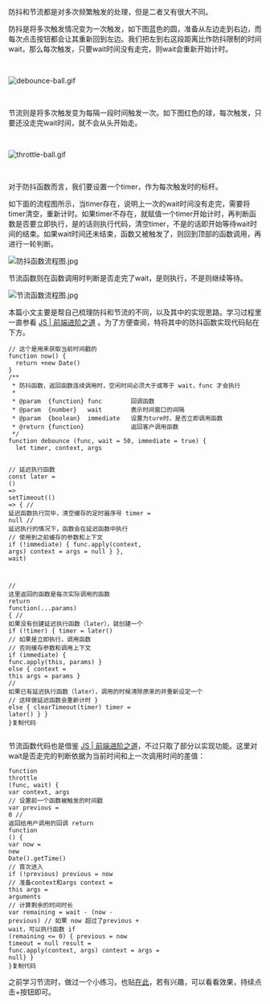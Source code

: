 <div data-v-f936ee78="" data-id="5e81d02351882573c2190ad6" itemprop="articleBody" class="article-content"><p>防抖和节流都是对多次频繁触发的处理，但是二者又有很大不同。</p><p>防抖是将多次触发情况变为一次触发，如下图蓝色的圆，准备从左边走到右边，而每次点击按钮都会让其重新回到左边。我们把左到右这段距离比作防抖限制的时间wait，那么每次触发，只要wait时间没有走完，则wait会重新开始计时。</p><p><br></p><p><img title="debounce-ball.gif" alt="debounce-ball.gif" class="lazyload inited loaded" data-src="https://user-gold-cdn.xitu.io/2020/3/30/1712b12ef357e4d0?imageslim" data-width="587" data-height="70" src="https://user-gold-cdn.xitu.io/2020/3/30/1712b12ef357e4d0?imageslim"><br></p><p><br></p><p>节流则是将多次触发变为每隔一段时间触发一次。如下图红色的球，每次触发，只要还没走完wait时间，就不会从头开始走。</p><p><br></p><p><img title="throttle-ball.gif" alt="throttle-ball.gif" class="lazyload inited loaded" data-src="https://user-gold-cdn.xitu.io/2020/3/30/1712b12ef4799e1b?imageslim" data-width="571" data-height="61" src="https://user-gold-cdn.xitu.io/2020/3/30/1712b12ef4799e1b?imageslim"></p><p><br></p><p>对于防抖函数而言，我们要设置一个timer，作为每次触发时的标杆。</p><p>如下面的流程图所示，当timer存在，说明上一次的wait时间没有走完，需要将timer清空，重新计时。如果timer不存在，就赋值一个timer开始计时，再判断函数是否要立即执行，是的话则执行代码，清空timer，不是的话即开始等待wait时间的结束。如果wait时间还未结束，函数又被触发了，则回到顶部的函数调用，再进行一轮判断。</p><p><img title="防抖函数流程图.jpg" alt="防抖函数流程图.jpg" class="lazyload inited loaded" data-src="https://user-gold-cdn.xitu.io/2020/3/30/1712b12ef48b8c03?imageView2/0/w/1280/h/960/format/webp/ignore-error/1" data-width="692" data-height="900" src="https://user-gold-cdn.xitu.io/2020/3/30/1712b12ef48b8c03?imageView2/0/w/1280/h/960/format/webp/ignore-error/1"></p><p>节流函数则在函数调用时判断是否走完了wait，是则执行，不是则继续等待。</p><p><img title="节流函数流程图.jpg" alt="节流函数流程图.jpg" class="lazyload inited loaded" data-src="https://user-gold-cdn.xitu.io/2020/3/30/1712b12ef5a8255d?imageView2/0/w/1280/h/960/format/webp/ignore-error/1" data-width="610" data-height="471" src="https://user-gold-cdn.xitu.io/2020/3/30/1712b12ef5a8255d?imageView2/0/w/1280/h/960/format/webp/ignore-error/1"></p><p>本篇小文主要是帮自己梳理防抖和节流的不同，以及其中的实现思路。学习过程里一直参看 <a href="https://yuchengkai.cn/docs/frontend/#%E9%98%B2%E6%8A%96" target="_blank" rel="nofollow noopener noreferrer">JS | 前端进阶之道</a> 。为了方便查阅，特将其中的防抖函数实现代码贴在下方。</p><div><div><div><pre code-lang="javascript" class="hljs javascript"><code class="hljs javascript copyable" lang="javascript"><span class="hljs-comment">// 这个是用来获取当前时间戳的</span>
<span class="hljs-function"><span class="hljs-keyword">function</span> <span class="hljs-title">now</span>(<span class="hljs-params"></span>) </span>{
  <span class="hljs-keyword">return</span> +<span class="hljs-keyword">new</span> <span class="hljs-built_in">Date</span>()
}
<span class="hljs-comment">/**
 * 防抖函数，返回函数连续调用时，空闲时间必须大于或等于 wait，func 才会执行
 *
 * @param  {function} func        回调函数
 * @param  {number}   wait        表示时间窗口的间隔
 * @param  {boolean}  immediate   设置为ture时，是否立即调用函数
 * @return {function}             返回客户调用函数
 */</span>
<span class="hljs-function"><span class="hljs-keyword">function</span> <span class="hljs-title">debounce</span> (<span class="hljs-params">func, wait = <span class="hljs-number">50</span>, immediate = true</span>) </span>{
  <span class="hljs-keyword">let</span> timer, context, args

  <span class="hljs-comment">// 延迟执行函数</span>
  <span class="hljs-keyword">const</span> later = <span class="hljs-function"><span class="hljs-params">()</span> =&gt;</span> setTimeout(<span class="hljs-function"><span class="hljs-params">()</span> =&gt;</span> {
    <span class="hljs-comment">// 延迟函数执行完毕，清空缓存的定时器序号</span>
    timer = <span class="hljs-literal">null</span>
    <span class="hljs-comment">// 延迟执行的情况下，函数会在延迟函数中执行</span>
    <span class="hljs-comment">// 使用到之前缓存的参数和上下文</span>
    <span class="hljs-keyword">if</span> (!immediate) {
      func.apply(context, args)
      context = args = <span class="hljs-literal">null</span>
    }
  }, wait)

  <span class="hljs-comment">// 这里返回的函数是每次实际调用的函数</span>
  <span class="hljs-keyword">return</span> <span class="hljs-function"><span class="hljs-keyword">function</span>(<span class="hljs-params">...params</span>) </span>{
    <span class="hljs-comment">// 如果没有创建延迟执行函数（later），就创建一个</span>
    <span class="hljs-keyword">if</span> (!timer) {
      timer = later()
      <span class="hljs-comment">// 如果是立即执行，调用函数</span>
      <span class="hljs-comment">// 否则缓存参数和调用上下文</span>
      <span class="hljs-keyword">if</span> (immediate) {
        func.apply(<span class="hljs-keyword">this</span>, params)
      } <span class="hljs-keyword">else</span> {
        context = <span class="hljs-keyword">this</span>
        args = params
      }
    <span class="hljs-comment">// 如果已有延迟执行函数（later），调用的时候清除原来的并重新设定一个</span>
    <span class="hljs-comment">// 这样做延迟函数会重新计时</span>
    } <span class="hljs-keyword">else</span> {
      clearTimeout(timer)
      timer = later()
    }
  }
}<span class="copy-code-btn">复制代码</span></code></pre></div></div></div><p>节流函数代码也是借鉴 <a href="https://yuchengkai.cn/docs/frontend/#%E8%8A%82%E6%B5%81" target="_blank" rel="nofollow noopener noreferrer">JS | 前端进阶之道</a>，不过只取了部分以实现功能。这里对wait是否走完的判断依据为当前时间和上一次调用时间的差值：</p><div><div><div><pre code-lang="javascript" class="hljs javascript"><code class="hljs javascript copyable" lang="javascript"><span class="hljs-function"><span class="hljs-keyword">function</span> <span class="hljs-title">throttle</span> (<span class="hljs-params">func, wait</span>) </span>{
  <span class="hljs-keyword">var</span> context, args
  <span class="hljs-comment">// 设置前一个函数被触发的时间戳</span>
  <span class="hljs-keyword">var</span> previous = <span class="hljs-number">0</span>
  <span class="hljs-comment">// 返回给用户调用的回调</span>
  <span class="hljs-keyword">return</span> <span class="hljs-function"><span class="hljs-keyword">function</span> (<span class="hljs-params"></span>) </span>{
    <span class="hljs-keyword">var</span> now = <span class="hljs-keyword">new</span> <span class="hljs-built_in">Date</span>().getTime()
    <span class="hljs-comment">// 首次进入</span>
    <span class="hljs-keyword">if</span> (!previous) previous = now
    <span class="hljs-comment">// 准备context和args</span>
    context = <span class="hljs-keyword">this</span>
    args = <span class="hljs-built_in">arguments</span>
    <span class="hljs-comment">// 计算剩余的时间时长</span>
    <span class="hljs-keyword">var</span> remaining = wait - (now - previous)
    <span class="hljs-comment">// 如果 now 超过了previous + wait，可以执行函数</span>
    <span class="hljs-keyword">if</span> (remaining &lt;= <span class="hljs-number">0</span>) {
      previous = now
      timeout = <span class="hljs-literal">null</span>
      result = func.apply(context, args)
      context = args = <span class="hljs-literal">null</span>}
  }
}<span class="copy-code-btn">复制代码</span></code></pre></div></div></div><p>之前学习节流时，做过一个小练习，也贴<a href="https://codepen.io/emmayxy/full/yLNRMRp" target="_blank" rel="nofollow noopener noreferrer">在此</a>，若有兴趣，可以看看效果，持续点击+按钮即可。</p><p><br></p></div>
